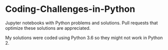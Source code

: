 # Coding-Challenges-in-Python
Jupyter notebooks with Python problems and solutions. Pull requests that optimize these solutions are appreciated.

My solutions were coded using Python 3.6 so they might not work in Python 2.
